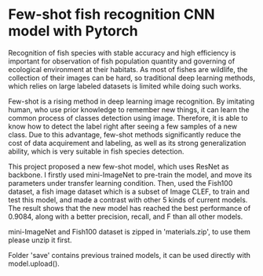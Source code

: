 # Few-shot fish recognition CNN model with Pytorch
Recognition of fish species with stable accuracy and high efficiency is important for observation of fish population quantity and governing of ecological environment at their habitats. As most of fishes are wildlife, the collection of their images can be hard, so traditional deep learning methods, which relies on large labeled datasets is limited while doing such works. 

Few-shot is a rising method in deep learning image recognition. By imitating human, who use prior knowledge to remember new things, it can learn the common process of classes detection using image. Therefore, it is able to know how to detect the label right after seeing a few samples of a new class. Due to this advantage, few-shot methods significantly reduce the cost of data acquirement and labeling, as well as its strong generalization ability, which is very suitable in fish species detection.

This project proposed a new few-shot model, which uses ResNet as backbone. I firstly used mini-ImageNet to pre-train the model, and move its parameters under transfer learning condition. Then, used the Fish100 dataset, a fish image dataset which is a subset of Image CLEF, to train and test this model, and made a contrast with other 5 kinds of current models. The result shows that the new model has reached the best performance of 0.9084, along with a better precision, recall, and F than all other models.

mini-ImageNet and Fish100 dataset is zipped in 'materials.zip', to use them please unzip it first.

Folder 'save' contains previous trained models, it can be used directly with model.upload().
